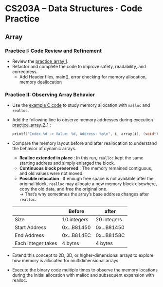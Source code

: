 # CS203A – Data Structures · Code Practice

## Array

### Practice I: Code Review and Refinement
- Review the [practice_array_1](array_1.c).
- Refactor and complete the code to improve safety, readability, and correctness.
  - Add Header files, main(), error checking for memory allocation, memory deallocation

### Practice II: Observing Array Behavior
- Use the [example C code](example_code.c) to study memory allocation with `malloc` and `realloc`.
- Add the following line to observe memory addresses during execution [practice_array_2_1](array_2_1.c)  :
  ```c
  printf("Index %d -> Value: %d, Address: %p\n", i, array[i], (void*)&array[i]);
  
- Compare the memory layout before and after reallocation to understand the behavior of dynamic arrays.
  - **Realloc extended in place** : In this run, `realloc` kept the same starting address and simply enlarged the block.
  - **Continuous block preserved** : The memory remained contiguous, and old values were not moved.
  - **Possible relocation** : If enough free space is not available after the original block, `realloc` may allocate a new memory block elsewhere, copy the old data, and free the original one.  
 → That’s why sometimes the array’s base address changes after `realloc`.

  |                     | Before      | after       |
  |---------------------|-------------|-------------|
  | Size                | 10 integers | 20 integers |
  | Start Address       | 0x...B81450 | 0x...B81450 |
  | End Address         | 0x...B814EC | 0x...B8158C |
  | Each integer takes  | 4 bytes     | 4 bytes     |
  
- Extend this concept to 2D, 3D, or higher-dimensional arrays to explore how memory is allocated for multidimensional arrays.
- Execute the binary code multiple times to observe the memory locations during the initial allocation with malloc and subsequent expansion with realloc.
 
